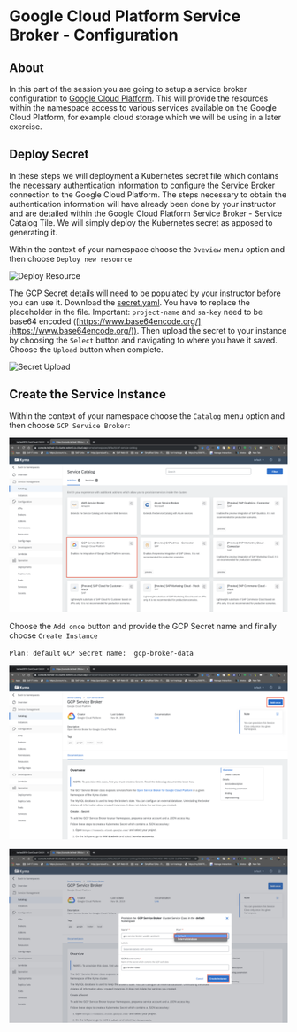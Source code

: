 # Google Cloud Platform Service Broker - Configuration

## About

In this part of the session you are going to setup a service broker configuration to [Google Cloud Platform](https://github.com/GoogleCloudPlatform/gcp-service-broker).  This will provide the resources within the namespace access to various services available on the Google Cloud Platform, for example cloud storage which we will be using in a later exercise.  

## Deploy Secret

In these steps we will deployment a Kubernetes secret file which contains the necessary authentication information to configure the Service Broker connection to the Google Cloud Platform.  The steps necessary to obtain the authentication information will have already been done by your instructor and are detailed within the Google Cloud Platform Service Broker - Service Catalog Tile.  We will simply deploy the Kubernetes secret as apposed to generating it.

Within the context of your namespace choose the `Oveview` menu option and then choose `Deploy new resource`

![Deploy Resource](../assets/GCPBroker3.png)

The GCP Secret details will need to be populated by your instructor before you can use it.  Download the [secret.yaml](secret.yaml). You have to replace the placeholder in the file. Important: `project-name` and `sa-key` need to be base64 encoded ([https://www.base64encode.org/](https://www.base64encode.org/)). Then upload the secret to your instance by choosing the `Select` button and navigating to where you have it saved.  Choose the `Upload` button when complete.

![Secret Upload](../assets/GCPBroker4.png)

## Create the Service Instance

Within the context of your namespace choose the `Catalog` menu option and then choose `GCP Service Broker`:

![Addons-Configuration URL](../assets/Service&#32;Catalolg_1.png)

Choose the `Add once` button and provide the GCP Secret name and finally choose `Create Instance`

`Plan: default`
`GCP Secret name:  gcp-broker-data`

![Addons-Configuration URL](../assets/GCP&#32;Broker&#32;1.png)

![Create Service Instance](../assets/Add&#32;GCP&#32;Service&#32;Instance.png)
